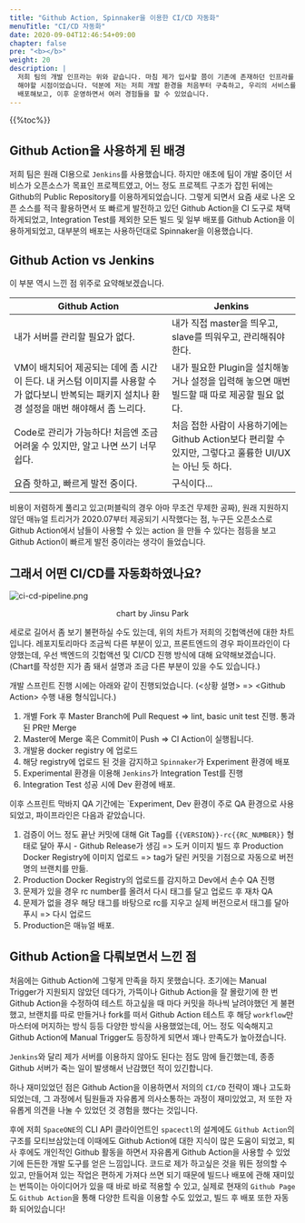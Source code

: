 ```yaml
---
title: "Github Action, Spinnaker을 이용한 CI/CD 자동화"
menuTitle: "CI/CD 자동화"
date: 2020-09-04T12:46:54+09:00
chapter: false
pre: "<b></b>"
weight: 20
description: |
  저희 팀의 개발 인프라는 위와 같습니다. 마침 제가 입사할 쯤이 기존에 존재하던 인프라를
  해야할 시점이었습니다. 덕분에 저는 저희 개발 환경을 처음부터 구축하고, 우리의 서비스를
  배포해보고, 이후 운영하면서 여러 경험들을 할 수 있었습니다. 
---
```

{{%toc%}}
## Github Action을 사용하게 된 배경

저희 팀은 원래 CI용으로 `Jenkins`를 사용했습니다. 하지만 애초에 팀이 개발 중이던 서비스가
오픈소스가 목표인 프로젝트였고, 어느 정도 프로젝트 구조가 잡힌 뒤에는 Github의 Public
Repository를 이용하게되었습니다. 그렇게 되면서 요즘 새로 나온 오픈 소스를 적극 활용하면서
또 빠르게 발전하고 있던 Github Action을 CI 도구로 채택하게되었고, Integration Test를
제외한 모든 빌드 및 일부 배포를 Github Action을 이용하게되었고, 대부분의 배포는 사용하던대로
Spinnaker을 이용했습니다.

## Github Action vs Jenkins

이 부분 역시 느낀 점 위주로 요약해보겠습니다.

| Github Action   | Jenkins |
| --- |--- |
| 내가 서버를 관리할 필요가 없다.   | 내가 직접 master을 띄우고, slave를 띄워우고, 관리해줘야한다. |
| VM이 배치되어 제공되는 데에 좀 시간이 든다. 내 커스텀 이미지를 사용할 수가 없다보니 반복되는 패키지 설치나 환경 설정을 매번 해야해서 좀 느리다.| 내가 필요한 Plugin을 설치해놓거나 설정을 입력해 놓으면 매번 빌드할 때 따로 제공할 필요 없다. |
| Code로 관리가 가능하다! 처음엔 조금 어려울 수 있지만, 알고 나면 쓰기 너무 쉽다. | 처음 접한 사람이 사용하기에는 Github Action보다 편리할 수 있지만, 그렇다고 훌륭한 UI/UX는 아닌 듯 하다. |
| 요즘 핫하고, 빠르게 발전 중이다. | 구식이다... |

비용이 저렴하게 풀리고 있고(퍼블릭의 경우 아마 무조건 무제한 공짜),
원래 지원하지 않던 매뉴얼 트리거가 2020.07부터 제공되기 시작했다는 점,
누구든 오픈소스로 Github Action에서 남들이 사용할 수 있는 action 을 만들 수 있다는 점등을
보고 Github Action이 빠르게 발전 중이라는 생각이 들었습니다.

## 그래서 어떤 CI/CD를 자동화하였나요?

![ci-cd-pipeline.png](../ci-cd-pipeline.png)
<p align="center">chart by Jinsu Park</p>

세로로 길어서 좀 보기 불편하실 수도 있는데, 위의 차트가 저희의 깃헙액션에 대한 차트입니다.
레포지토리마다 조금씩 다른 부분이 있고, 프론트엔드의 경우 파이프라인이 다양했는데, 우선 백엔드의
깃헙액션 및 CI/CD 진행 방식에 대해 요약해보겠습니다. (Chart를 작성한 지가 좀 돼서 설명과 조금
다른 부분이 있을 수도 있습니다.)

개발 스프린트 진행 시에는 아래와 같이 진행되었습니다. (\<상황 설명\> => \<Github Action\> 수행 내용 형식입니다.)

1. 개별 Fork 후 Master Branch에 Pull Request => lint, basic unit test 진행. 통과된 PR만 Merge
2. Master에 Merge 혹은 Commit이 Push => CI Action이 실행됩니다.
3. 개발용 docker registry 에 업로드
4. 해당 registry에 업로드 된 것을 감지하고 `Spinnaker`가 Experiment 환경에 배포
5. Experimental 환경을 이용해 `Jenkins`가 Integration Test를 진행
6. Integration Test 성공 시에 Dev 환경에 배포.

이후 스프린트 막바지 QA 기간에는 `Experiment, Dev 환경이 주로 QA 환경으로 사용되었고,
파이프라인은 다음과 같았습니다.

1. 검증이 어느 정도 끝난 커밋에 대해 Git Tag를 `{{VERSION}}-rc{{RC_NUMBER}}` 형태로 달아 푸시 - Github Release가 생김
=> 도커 이미지 빌드 후 Production Docker Registry에 이미지 업로드
=> tag가 달린 커밋을 기점으로 자동으로 버전 명의 브랜치를 만듦.
2. Production Docker Registry의 업로드를 감지하고 Dev에서 손수 QA 진행
3. 문제가 있을 경우 rc number를 올려서 다시 태그를 달고 업로드 후 재차 QA
4. 문제가 없을 경우 해당 태그를 바탕으로 rc를 지우고 실제 버전으로서 태그를 달아 푸시 => 다시 업로드
5. Production은 매뉴얼 배포.

## Github Action을 다뤄보면서 느낀 점

처음에는 Github Action에 그렇게 만족을 하지 못했습니다. 초기에는 Manual Trigger가 지원되지
않았던 데다가, 가뜩이나 Github Action을 잘 몰랐기에 한 번 Github Action을 수정하여
테스트 하고싶을 때 마다 커밋을 하나씩 날려야했던 게 불편했고, 브랜치를 따로 만들거나 fork를 떠서 Github Action 테스트 후
해당 `workflow`만 마스터에 머지하는 방식 등등 다양한 방식을 사용했었는데, 어느 정도 익숙해지고 Github Action에
Manual Trigger도 등장하게 되면서 꽤나 만족도가 높아졌습니다.

`Jenkins`와 달리 제가 서버를 이용하지 않아도 된다는 점도 맘에 들긴했는데, 종종 Github 서버가 죽는 일이
발생해서 난감했던 적이 있긴합니다.

하나 재미있었던 점은 Github Action을 이용하면서 저의의 `CI/CD` 전략이 꽤나 고도화되었는데,
그 과정에서 팀원들과 자유롭게 의사소통하는 과정이 재미있었고, 저 또한 자유롭게 의견을 나눌 수 있었던 것 경험을 했다는 것입니다.

후에 저희 `SpaceONE`의 CLI API 클라이언트인 `spacectl`의 설계에도 `Github Action`의 구조를 모티브삼았는데
이때에도 Github Action에 대한 지식이 많은 도움이 되었고, 퇴사 후에도
개인적인 Github 활동을 하면서 자유롭게 Github Action을 사용할 수 있었기에
든든한 개발 도구를 얻은 느낌입니다. 코드로 제가 하고싶은 것을 뭐든 정의할 수 있고,
만들어져 있는 작업은 편하게 가져다 쓰면 되기 때문에
빌드나 배포에 관해 재미있는 번뜩이는 아이디어가 있을 때 바로 바로 적용할 수 있고, 실제로 현재의 `Github Page`도
`Github Action`을 통해 다양한 트릭을 이용할 수도 있었고,
빌드 후 배포 또한 자동화 되어있습니다!